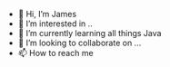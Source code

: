 - 👋 Hi, I’m James 
- 👀 I’m interested in ..
- 🌱 I’m currently learning all things Java
- 💞️ I’m looking to collaborate on ...
- 📫 How to reach me 

<!---
jsmead39/jsmead39 is a ✨ special ✨ repository because its `README.md` (this file) appears on your GitHub profile.
You can click the Preview link to take a look at your changes.
--->
